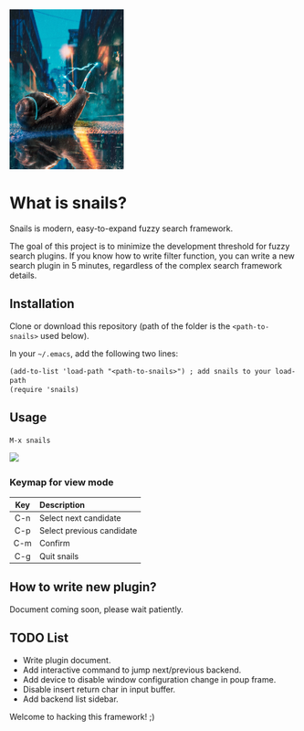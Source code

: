<img src="./images/snails.png" width="200">

# What is snails?
Snails is modern, easy-to-expand fuzzy search framework.

The goal of this project is to minimize the development threshold for fuzzy search plugins.
If you know how to write filter function, you can write a new search plugin in 5 minutes,
regardless of the complex search framework details.

## Installation
Clone or download this repository (path of the folder is the `<path-to-snails>` used below).

In your `~/.emacs`, add the following two lines:
```Elisp
(add-to-list 'load-path "<path-to-snails>") ; add snails to your load-path
(require 'snails)
```

## Usage
```M-x snails```

<img src="./images/screenshot.png">

### Keymap for view mode

| Key        | Description                                                            |
| :--------: | :----                                                                  |
| C-n        | Select next candidate                                                  |
| C-p        | Select previous candidate                                              |
| C-m        | Confirm                                                                |
| C-g        | Quit snails                                                            |

## How to write new plugin?

Document coming soon, please wait patiently.

## TODO List

* Write plugin document.
* Add interactive command to jump next/previous backend.
* Add device to disable window configuration change in poup frame.
* Disable insert return char in input buffer.
* Add backend list sidebar.

Welcome to hacking this framework! ;)
